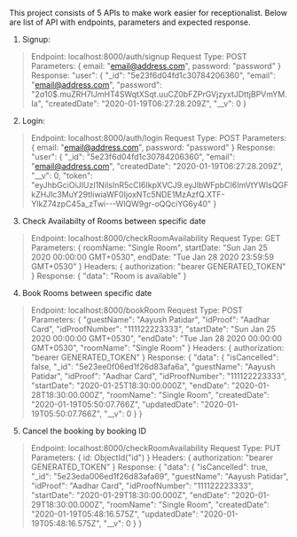 This project consists of 5 APIs to make work easier for receptionalist. Below are list of API with endpoints, parameters and expected response.

1. Signup: 
> Endpoint: localhost:8000/auth/signup
> Request Type: POST
> Parameters: {
    email: "email@address.com",
    password: "password"
}
> Response:  "user": {
        "_id": "5e23f6d04fd1c30784206360",
        "email": "email@address.com",
        "password": "$2a$10$.muZRH7lJmHT4SWqtXSqt.uuCZ0bFZPrGVjzyxtJDttjBPVmYM.Ia",
        "createdDate": "2020-01-19T06:27:28.209Z",
        "__v": 0
    }

2. Login: 
> Endpoint: localhost:8000/auth/login
> Request Type: POST
> Parameters: {
    email: "email@address.com",
    password: "password"
}
> Response:  "user": {
        "_id": "5e23f6d04fd1c30784206360",
        "email": "email@address.com",
        "createdDate": "2020-01-19T06:27:28.209Z",
        "__v": 0,
        "token":
        "eyJhbGciOiJIUzI1NiIsInR5cCI6IkpXVCJ9.eyJlbWFpbCI6ImVtYWlsQGFkZHJlc3MuY29tIiwiaWF0IjoxNTc5NDE1MzAzfQ.XTF-YlkZ74zpC45a_zTwi---WlQW9gr-oQQciYG6y40"
    }

3. Check Availabilty of Rooms between specific date
> Endpoint: localhost:8000/checkRoomAvailability
> Request Type: GET
> Parameters: {
    roomName: "Single Room",
    startDate: "Sun Jan 25 2020 00:00:00 GMT+0530",
    endDate: "Tue Jan 28 2020 23:59:59 GMT+0530"
}
> Headers: {
    authorization: "bearer GENERATED_TOKEN"
}
> Response:  { "data": "Room is available" }

4. Book Rooms between specific date
> Endpoint: localhost:8000/bookRoom
> Request Type: POST
> Parameters: {
	"guestName": "Aayush Patidar",
    "idProof": "Aadhar Card",
    "idProofNumber": "111122223333",
    "startDate": "Sun Jan 25 2020 00:00:00 GMT+0530",
    "endDate": "Tue Jan 28 2020 00:00:00 GMT+0530",
    "roomName": "Single Room"
}
> Headers: {
    authorization: "bearer GENERATED_TOKEN"
}
> Response:  { "data": {
        "isCancelled": false,
        "_id": "5e23ee0f06ed1f26d83afa6a",
        "guestName": "Aayush Patidar",
        "idProof": "Aadhar Card",
        "idProofNumber": "111122223333",
        "startDate": "2020-01-25T18:30:00.000Z",
        "endDate": "2020-01-28T18:30:00.000Z",
        "roomName": "Single Room",
        "createdDate": "2020-01-19T05:50:07.766Z",
        "updatedDate": "2020-01-19T05:50:07.766Z",
        "__v": 0
    }
}

5. Cancel the booking by booking ID
> Endpoint: localhost:8000/checkRoomAvailability
> Request Type: PUT
> Parameters: {
    id: ObjectId("id")
}
> Headers: {
    authorization: "bearer GENERATED_TOKEN"
}
> Response:  { "data": {
        "isCancelled": true,
        "_id": "5e23eda006ed1f26d83afa69",
        "guestName": "Aayush Patidar",
        "idProof": "Aadhar Card",
        "idProofNumber": "111122223333",
        "startDate": "2020-01-29T18:30:00.000Z",
        "endDate": "2020-01-29T18:30:00.000Z",
        "roomName": "Single Room",
        "createdDate": "2020-01-19T05:48:16.575Z",
        "updatedDate": "2020-01-19T05:48:16.575Z",
        "__v": 0
    }
}